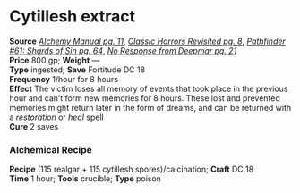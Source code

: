 # Cytillesh extract

**Source** [_Alchemy Manual pg. 11_](http://paizo.com/products/btpy959n?Pathfinder-Player-Companion-Alchemy-Manual), [_Classic Horrors Revisited pg. 8_](http://paizo.com/store/downloads/pathfinder/pathfinderChronicles/pathfinderRPG/v5748btpy8ban), [_Pathfinder #61: Shards of Sin pg. 64_](http://paizo.com/products/btpy8rcj?Pathfinder-Adventure-Path-61-Shards-of-Sin), [_No Response from Deepmar pg. 21_](http://paizo.com/products/btpy8rgl?Pathfinder-Module-No-Response-from-Deepmar)  
**Price** 800 gp; **Weight** —  
**Type** ingested; **Save** Fortitude DC 18  
**Frequency** 1/hour for 8 hours  
**Effect** The victim loses all memory of events that took place in the previous hour and can’t form new memories for 8 hours. These lost and prevented memories might return later in the form of dreams, and can be returned with a _restoration_ or _heal_ spell  
**Cure** 2 saves

### Alchemical Recipe

**Recipe** (115 realgar + 115 cytillesh spores)/calcination; **Craft** DC 18  
**Time** 1 hour; **Tools** crucible; **Type** poison